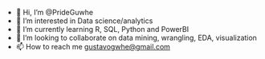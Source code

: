 - 👋 Hi, I’m @PrideGuwhe
- 👀 I’m interested in Data science/analytics
- 🌱 I’m currently learning R, SQL, Python and PowerBI
- 💞️ I’m looking to collaborate on data mining, wrangling, EDA, visualization
- 📫 How to reach me gustavogwhe@gmail.com

<!---
PrideGuwhe/PrideGuwhe is a ✨ special ✨ repository because its `README.md` (this file) appears on your GitHub profile.
You can click the Preview link to take a look at your changes.
--->
